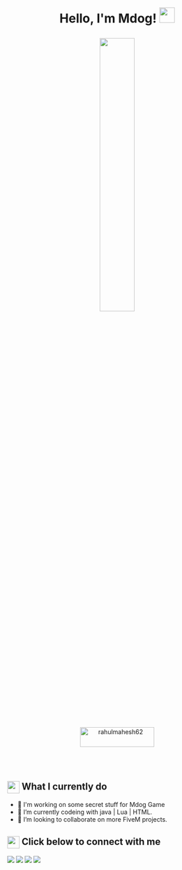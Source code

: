 <h1><p align="center">Hello, I'm Mdog! <a href="https://themdogshow.com"><img src="https://media.giphy.com/media/hvRJCLFzcasrR4ia7z/giphy.gif" width="35px"></h1></a></p>

<p align="center" ><img 
 src="https://user-images.githubusercontent.com/22797857/90096358-dba16400-dd54-11ea-8e44-e181ada72661.gif" width="40%"/></p>

<p align = "center"><a href="https://www.teammdog.com/tip"> <img align="center" src="https://i.imgur.com/vQd50Yl.png" height="45" width="170" alt="rahulmahesh62" /></a></p><br><br>

<summary><h2><img src="https://emojis.slackmojis.com/emojis/images/1453406830/264/success-kid.png?1453406830" align="center"
                width="28" /> What I currently do</h2></summary>

- 🔭 I'm working on some secret stuff for Mdog Game
- 🌱 I’m currently codeing with java | Lua | HTML.
- 👯 I’m looking to collaborate on more FiveM projects.

<summary><h2><img src="https://emojis.slackmojis.com/emojis/images/1579216111/7550/pikachu_wave.gif?1579216111" align="center"
                width="28" /> Click below to connect with me</h2></summary>

<p align = "center">
 
[<img src ="https://img.shields.io/website?style=for-the-badge&up_message=MAIN&url=https%3A%2F%2Fteammdog.com">](https://teammdog.com)
[<img src ="https://img.shields.io/website?style=for-the-badge&up_message=MDOG%20GAME&url=https%3A%2F%2Fmdoggame.com">](https://mdoggame.com)
[<img src="https://img.shields.io/badge/twitter-%231DA1F2.svg?&style=for-the-badge&logo=twitter&logoColor=white" />](https://teammdog.com/twitter) 
[<img src="https://img.shields.io/discord/422460360084291596?label=DISCORD&style=for-the-badge" />](https://github.com/TheMdogShow)
